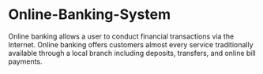 # Online-Banking-System
Online banking allows a user to conduct financial transactions via the Internet. Online banking offers customers almost every service traditionally available through a local branch including deposits, transfers, and online bill payments.
